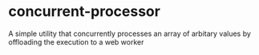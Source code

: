 # concurrent-processor
A simple utility that concurrently processes an array of arbitary values by offloading the execution to a web worker
